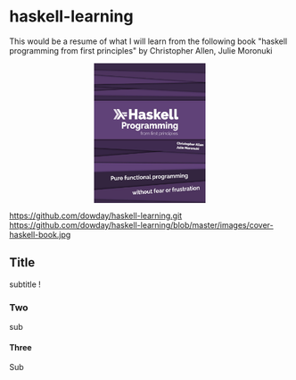 # haskell-learning
This would be a resume of what I will learn from the following book "haskell programming from first principles" by Christopher Allen, Julie Moronuki 

<center>
<img src="https://github.com/dowday/haskell-learning/blob/master/images/cover-haskell-book.jpg" width="200" height="250" align="middle">
</center>
<!---
![alt text](https://github.com/dowday/haskell-learning/blob/master/images/cover-haskell-book.jpg "Logo Title Text 1")
your comment goes here
and here
-->

https://github.com/dowday/haskell-learning.git
https://github.com/dowday/haskell-learning/blob/master/images/cover-haskell-book.jpg
## Title
subtitle !
### Two
sub

#### Three
Sub
